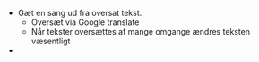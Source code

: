 - Gæt en sang ud fra oversat tekst. 
	- Oversæt via Google translate 
	- Når tekster oversættes af mange omgange ændres teksten væsentligt
- 